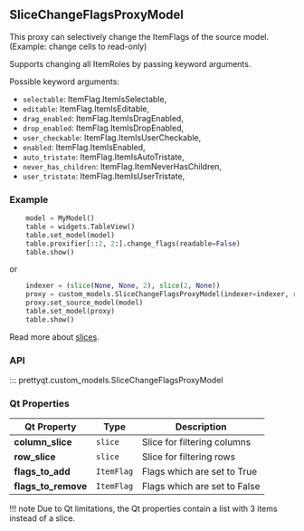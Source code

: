 ## SliceChangeFlagsProxyModel

This proxy can selectively change the ItemFlags of the source model. (Example: change cells to read-only)

Supports changing all ItemRoles by passing keyword arguments.

Possible keyword arguments:
- `selectable`: ItemFlag.ItemIsSelectable,
- `editable`: ItemFlag.ItemIsEditable,
- `drag_enabled`: ItemFlag.ItemIsDragEnabled,
- `drop_enabled`: ItemFlag.ItemIsDropEnabled,
- `user_checkable`: ItemFlag.ItemIsUserCheckable,
- `enabled`: ItemFlag.ItemIsEnabled,
- `auto_tristate`: ItemFlag.ItemIsAutoTristate,
- `never_has_children`: ItemFlag.ItemNeverHasChildren,
- `user_tristate`: ItemFlag.ItemIsUserTristate,



### Example

```py
    model = MyModel()
    table = widgets.TableView()
    table.set_model(model)
    table.proxifier[::2, 2:].change_flags(readable=False)
    table.show()
```

or

```py
    indexer = (slice(None, None, 2), slice(2, None))
    proxy = custom_models.SliceChangeFlagsProxyModel(indexer=indexer, readable=False)
    proxy.set_source_model(model)
    table.set_model(proxy)
    table.show()
```

Read more about [slices](https://docs.python.org/3/library/functions.html#slice).

### API

::: prettyqt.custom_models.SliceChangeFlagsProxyModel

### Qt Properties

| Qt Property         | Type       | Description                  |
| --------------------|------------| ---------------------------- |
| **column_slice**    | `slice`    | Slice for filtering columns  |
| **row_slice**       | `slice`    | Slice for filtering rows     |
| **flags_to_add**    | `ItemFlag` | Flags which are set to True  |
| **flags_to_remove** | `ItemFlag` | Flags which are set to False |

!!! note
    Due to Qt limitations, the Qt properties contain a list with 3 items instead of a slice.
